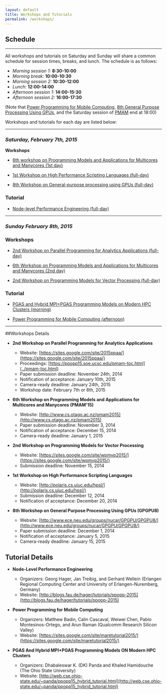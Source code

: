 ```yaml
---
layout: default
title: Workshops and Tutorials
permalink: /workshops/
---
```


## Schedule
***************************************

All workshops and tutorials on Saturday and Sunday will share a common schedule for session times, breaks, and lunch.
The schedule is as follows:

* *Morning session 1:* **8:30-10:00** 
* *Morning break:* **10:00-10:30** 
* *Morning session 2:* **10:30-12:00** 
* *Lunch:* **12:00-14:00** 
* *Afternoon session 1:* **14:00-15:30** 
* *Afternoon session 2:* **16:00-17:30** 

(Note that [Power Programming for Mobile Computing](https://sites.google.com/site/maretutorial2015/),
[8th General Purpose Processing Using GPUs](http://www.ece.neu.edu/groups/nucar/GPGPU/GPGPU8/),
and the Saturday session of [PMAM](http://www.cs.otago.ac.nz/pmam2015) end at 18:00)

Workshops and tutorials for each day are listed below:

* * * 

### *Saturday, February 7th, 2015*

**Workshops**

* [6th workshop on Programming Models and Applications for Multicores and Manycores (1st day)](http://www.cs.otago.ac.nz/pmam2015)

* [1st Workshop on High Performance Scripting Languages (full-day)](http://polaris.cs.uiuc.edu/hpsl/)

* [8th Workshop on General-purpose processing using GPUs (full-day)](http://www.ece.neu.edu/groups/nucar/GPGPU/GPGPU8/)


### Tutorial

* [Node-level Performance Engineering (full-day)](http://blogs.fau.de/hager/tutorials/ppopp-2015)


***************************************

### *Sunday February 8th, 2015*

### Workshops

* [2nd Workshop on Parallel Programming for Analytics Applications (full-day)](https://sites.google.com/site/2015ppaa/)

* [6th Workshop on Programming Models and Applications for Multicores and Manycores (2nd day)](http://www.cs.otago.ac.nz/pmam2015)

* [2nd Workshop on Programming Models for Vector Processing (full-day)](https://sites.google.com/site/wpmvp2015/)

### Tutorial

* [PGAS and Hybrid MPI+PGAS Programming Models on Modern HPC Clusters (morning)](http://web.cse.ohio-state.edu/~panda/ppopp15_hybrid_tutorial.html)


* [Power Programming for Mobile Computing (afternoon)](https://sites.google.com/site/maretutorial2015/)



***************************************


##Workshops Details

* **2nd Workshop on Parallel Programming for Analytics Applications**
  * Website: [https://sites.google.com/site/2015ppaa/](https://sites.google.com/site/2015ppaa/)
  * Proceedings: [https://ppopp15.soe.ucsc.edu/pmam-toc.html](../pmam-toc.html)
  * Paper submission deadline: November 24th, 2014
  * Notification of acceptance: January 10th, 2015
  * Camera-ready deadline: January 24th, 2015
  * Workshop date: February 7th or 8th, 2015

* **6th Workshop on Programming Models and Applications for Multicores and Manycores (PMAM'15)**
  * Website: [http://www.cs.otago.ac.nz/pmam2015](http://www.cs.otago.ac.nz/pmam2015)
  * Paper submission deadline: November 3, 2014 
  * Notification of acceptance: December 15, 2014
  * Camera-ready deadline: January 1, 2015

* **2nd Workshop on Programming Models for Vector Processing**
  * Website: [https://sites.google.com/site/wpmvp2015/](https://sites.google.com/site/wpmvp2015/)
  * Submission deadline: November 15, 2014

* **1st Workshop on High Performance Scripting Languages**
  * Website: [http://polaris.cs.uiuc.edu/hpsl/](http://polaris.cs.uiuc.edu/hpsl/)
  * Submission deadline: December 12, 2014
  * Notification of acceptance: December 20, 2014

* **8th Workshop on General Purpose Processing Using GPUs (GPGPU8)**
  * Website: [http://www.ece.neu.edu/groups/nucar/GPGPU/GPGPU8/](http://www.ece.neu.edu/groups/nucar/GPGPU/GPGPU8/)
  * Paper submission deadline: December 1, 2014 
  * Notification of acceptance: January 5, 2015
  * Camera-ready deadline: January 15, 2015

## Tutorial Details

* **Node-Level Performance Engineering**
  * Organizers: Georg Hager, Jan Treibig, and Gerhard Wellein (Erlangen Regional Computing Center and University of Erlangen-Nuremberg, Germany)
  * Website: [http://blogs.fau.de/hager/tutorials/ppopp-2015](http://blogs.fau.de/hager/tutorials/ppopp-2015)

* **Power Programming for Mobile Computing** 
  * Organizers: Matthew Badin, Calin Cascaval, Weiwei Chen, Pablo Montesinos-Ortego, and Arun Raman (Qualcomm Research Silicon Valley)
  * Website: [https://sites.google.com/site/maretutorial2015/](https://sites.google.com/site/maretutorial2015/)

* **PGAS And Hybrid MPI+PGAS Programming Models ON Modern HPC Clusters** 
  * Organizers: Dhabaleswar K. (DK) Panda and Khaled Hamidouche (The Ohio State University)
  * Website: [http://web.cse.ohio-state.edu/~panda/ppopp15_hybrid_tutorial.html](http://web.cse.ohio-state.edu/~panda/ppopp15_hybrid_tutorial.html)


